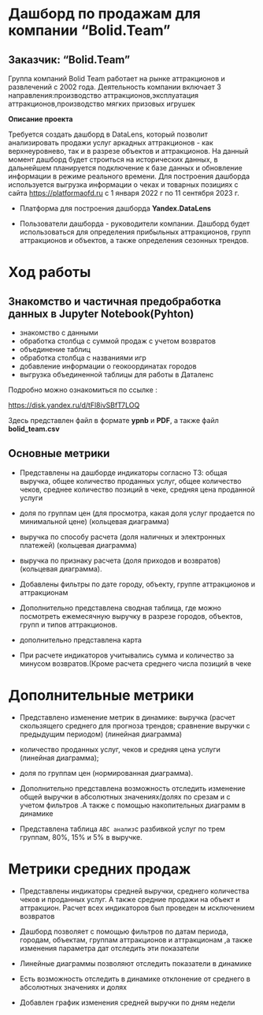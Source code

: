 # Дашборд по продажам для компании “Bolid.Team”
## Заказчик: “Bolid.Team”

  Группа компаний Bolid Team работает на рынке аттракционов и развлечений с 2002 года. Деятельность компании включает 3 направления:производство аттракционов,эксплуатация аттракционов,производство мягких призовых игрушек

**Описание проекта**

Требуется создать дашборд в DataLens, который позволит анализировать продажи услуг аркадных аттракционов - как верхнеуровнево, так и в разрезе объектов и аттракционов.
На данный момент дашборд будет строиться на исторических данных, в дальнейшем планируется подключение к базе данных и обновление информации в режиме реального времени.
Для построения дашборда используется выгрузка информации о чеках и товарных позициях с сайта https://platformaofd.ru c 1 января 2022 г по 11 сентября  2023 г.
 - Платформа для построения дашборда **Yandex.DataLens**

- Пользователи дашборда - руководители компании. Дашборд будет использоваться для определения прибыльных аттракционов, групп аттракционов и объектов, а также определения сезонных трендов.

# Ход работы

## Знакомство и частичная предобработка данных в Jupyter Notebook(Pyhton)

* знакомство с данными
* обработка столбца с суммой продаж с учетом возвратов
* объединение таблиц
* обработка столбца с названиями игр
* добавление информации о геокоординатах городов
* выгрузка объединенной таблицы для работы в Даталенс

Подробно можно ознакомиться по ссылке :

<https://disk.yandex.ru/d/tFl8ivSBfT7LOQ>

[ ](https://disk.yandex.ru/d/tFl8ivSBfT7LOQ) Здесь представлен файл в формате **ypnb** и **PDF**, а также файл **bolid_team.csv**
## Основные метрики

* Представлены на дашборде индикаторы согласно ТЗ: общая выручка, общее количество проданных услуг, общее количество чеков, среднее количество позиций в чеке, средняя цена проданной услуги

* доля по группам цен (для просмотра, какая доля услуг продается по минимальной цене) (кольцевая диаграмма)

* выручка по способу расчета (доля наличных и электронных платежей) (кольцевая диаграмма)

* выручка по признаку расчета (доля приходов и возвратов) (кольцевая диаграмма).

* Добавлены фильтры по дате городу, объекту, группе аттракционов и аттракционам
* Дополнительно представлена сводная таблица, где можно посмотреть ежемесячную выручку в разрезе городов, объектов, групп и типов аттракционов.

* дополнительно представлена карта

* При расчете индикаторов учитывались сумма и количество за минусом возвратов.(Кроме расчета среднего числа позиций в чеке

# Дополнительные метрики

* Представлено изменение метрик в динамике: выручка (расчет скользящего среднего для прогноза трендов; сравнение выручки с предыдущим периодом) (линейная диаграмма)

* количество проданных услуг, чеков и средняя цена услуги (линейная диаграмма);

* доля по группам цен (нормированная диаграмма).

* Дополнительно представлена возможность отследить изменение общей выручки в абсолютных значениях/долях по срезам и с учетом фильтров .А также с помощью накопительных диаграмм в динамике

* Представлена таблица `ABC анализ`с разбивкой услуг по трем группам, 80%, 15% и 5% в выручке.

# Метрики средних продаж

* Представлены индикаторы средней выручки, среднего количества чеков и проданных услуг. А также средние продажи на объект и аттракцион. Расчет всех индикаторов был проведен м исключением возвратов

* Дашборд позволяет с помощью фильтров по датам периода, городам, объектам, группам аттракционов и аттракционам ,а также изменения параметра дат  отследить эти показатели

* Линейные диаграммы позволяют отследить показатели в динамике

* Есть возможность отследить в динамике  отклонение от среднего в абсолютных значениях и долях

* Добавлен график изменения средней выручки по дням недели
